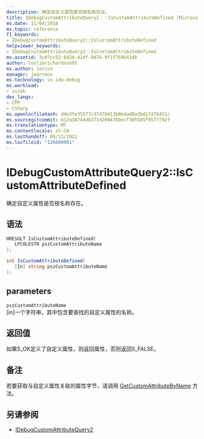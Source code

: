 ```yaml
---
description: 确定自定义属性是否按名称存在。
title: IDebugCustomAttributeQuery2：：IsCustomAttributeDefined |Microsoft Docs
ms.date: 11/04/2016
ms.topic: reference
f1_keywords:
- IDebugCustomAttributeQuery2::IsCustomAttributeDefined
helpviewer_keywords:
- IDebugCustomAttributeQuery2::IsCustomAttributeDefined
ms.assetid: 5c07cc52-6d2d-42df-9d76-9f1f769641db
author: leslierichardson95
ms.author: lerich
manager: jmartens
ms.technology: vs-ide-debug
ms.workload:
- vssdk
dev_langs:
- CPP
- CSharp
ms.openlocfilehash: d4e3fe35577c37d70413b0b4ad8a3bd17d76451c
ms.sourcegitcommit: b12a38744db371d2894769ecf305585f9577792f
ms.translationtype: MT
ms.contentlocale: zh-CN
ms.lasthandoff: 09/13/2021
ms.locfileid: "126600901"
---
```

# <a name="idebugcustomattributequery2iscustomattributedefined"></a>IDebugCustomAttributeQuery2::IsCustomAttributeDefined
确定自定义属性是否按名称存在。

## <a name="syntax"></a>语法

```cpp
HRESULT IsCustomAttributeDefined( 
   LPCOLESTR pszCustomAttributeName
);
```

```csharp
int IsCustomAttributeDefined(
   [In] string pszCustomAttributeName
);
```

## <a name="parameters"></a>parameters
`pszCustomAttributeName`\
[in]一个字符串，其中包含要查找的自定义属性的名称。

## <a name="return-value"></a>返回值
 如果S_OK定义了自定义属性，则返回属性，否则返回S_FALSE。

## <a name="remarks"></a>备注
 若要获取与自定义属性关联的属性字节，请调用 [GetCustomAttributeByName](../../../extensibility/debugger/reference/idebugcustomattributequery2-getcustomattributebyname.md) 方法。

## <a name="see-also"></a>另请参阅
- [IDebugCustomAttributeQuery2](../../../extensibility/debugger/reference/idebugcustomattributequery2.md)
